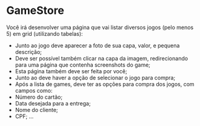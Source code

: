 # GameStore

Você irá desenvolver uma página que vai listar diversos jogos (pelo menos 5) em grid (utilizando tabelas):

-   Junto ao jogo deve aparecer a foto de sua capa, valor, e pequena descrição;
-   Deve ser possível também clicar na capa da imagem, redirecionando para uma página que contenha screenshots do game;
-   Esta página também deve ser feita por você;
-   Junto ao deve haver a opção de selecionar o jogo para compra;
-   Após a lista de games, deve ter as opções para compra dos jogos, com campos como:
-   Número do cartão;
-   Data desejada para a entrega;
-   Nome do cliente;
-   CPF;
    ...
